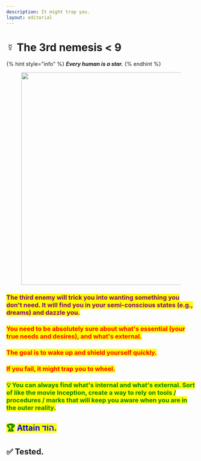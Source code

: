 ```yaml
---
description: It might trap you.
layout: editorial
---
```


# ☿ The 3rd nemesis < 9

{% hint style="info" %}
_**Every human is a star.**_
{% endhint %}

<figure><img src="../../../../../.gitbook/assets/pexels-btgl-♡-19179434.jpg" alt="" width="563"><figcaption></figcaption></figure>

### <mark style="color:purple;">The third enemy will trick you into wanting something you don't need. It will find you in your semi-conscious states (e.g., dreams) and dazzle you.</mark>

### <mark style="color:red;">You need to be absolutely sure about what's essential (your true needs and desires), and what's external.</mark>

### <mark style="color:red;">The goal is to wake up and shield yourself quickly.</mark>

### <mark style="color:red;">If you fail, it might trap you to wheel.</mark>



### <mark style="color:green;">💡 You can always find what's internal and what's external. Sort of like the movie Inception, create a way to rely on tools / procedures / marks that will keep you aware when you are in the outer reality.</mark>



## <mark style="color:green;">🏆</mark> <mark style="color:blue;">Attain הוֹד.</mark>

## ✅ Tested.

